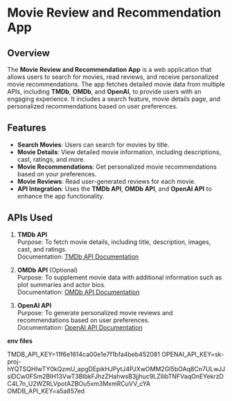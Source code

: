 # Movie Review and Recommendation App

## Overview
The **Movie Review and Recommendation App** is a web application that allows users to search for movies, read reviews, and receive personalized movie recommendations. The app fetches detailed movie data from multiple APIs, including **TMDb**, **OMDb**, and **OpenAI**, to provide users with an engaging experience. It includes a search feature, movie details page, and personalized recommendations based on user preferences.

## Features
- **Search Movies**: Users can search for movies by title.
- **Movie Details**: View detailed movie information, including descriptions, cast, ratings, and more.
- **Movie Recommendations**: Get personalized movie recommendations based on your preferences.
- **Movie Reviews**: Read user-generated reviews for each movie.
- **API Integration**: Uses the **TMDb API**, **OMDb API**, and **OpenAI API** to enhance the app functionality.

## APIs Used
1. **TMDb API**  
   Purpose: To fetch movie details, including title, description, images, cast, and ratings.  
   Documentation: [TMDb API Documentation](https://www.themoviedb.org/documentation/api)

2. **OMDb API** (Optional)  
   Purpose: To supplement movie data with additional information such as plot summaries and actor bios.  
   Documentation: [OMDb API Documentation](http://www.omdbapi.com/)

3. **OpenAI API**  
   Purpose: To generate personalized movie reviews and recommendations based on user preferences.  
   Documentation: [OpenAI API Documentation](https://beta.openai.com/docs/)


**env files**

TMDB_API_KEY=11f6e1614ca00e1e7f1bfa4beb452081
OPENAI_API_KEY=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
OMDB_API_KEY=a5a857ed




